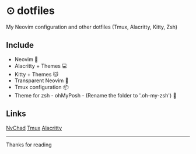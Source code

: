# ⊙ dotfiles

My Neovim configuration and other dotfiles (Tmux, Alacritty, Kitty, Zsh)

## Include

- Neovim 🗿
- Alacritty + Themes 💻
- Kitty + Themes 🐱
- Transparent Neovim 🌌
- Tmux configuration 📦
- Theme for zsh - ohMyPosh - (Rename the folder to '.oh-my-zsh') 🐚

## Links

[NvChad](https://nvchad.com/)
[Tmux](https://github.com/tmux/tmux/wiki)
[Alacritty](https://alacritty.org/)

---

Thanks for reading
